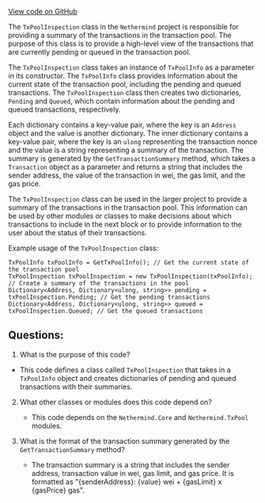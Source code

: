 [View code on GitHub](https://github.com/NethermindEth/nethermind/src/Nethermind/Nethermind.JsonRpc/Modules/TxPool/TransactionPoolInspection.cs)

The `TxPoolInspection` class in the `Nethermind` project is responsible for providing a summary of the transactions in the transaction pool. The purpose of this class is to provide a high-level view of the transactions that are currently pending or queued in the transaction pool. 

The `TxPoolInspection` class takes an instance of `TxPoolInfo` as a parameter in its constructor. The `TxPoolInfo` class provides information about the current state of the transaction pool, including the pending and queued transactions. The `TxPoolInspection` class then creates two dictionaries, `Pending` and `Queued`, which contain information about the pending and queued transactions, respectively. 

Each dictionary contains a key-value pair, where the key is an `Address` object and the value is another dictionary. The inner dictionary contains a key-value pair, where the key is an `ulong` representing the transaction nonce and the value is a string representing a summary of the transaction. The summary is generated by the `GetTransactionSummary` method, which takes a `Transaction` object as a parameter and returns a string that includes the sender address, the value of the transaction in wei, the gas limit, and the gas price. 

The `TxPoolInspection` class can be used in the larger project to provide a summary of the transactions in the transaction pool. This information can be used by other modules or classes to make decisions about which transactions to include in the next block or to provide information to the user about the status of their transactions. 

Example usage of the `TxPoolInspection` class:

```
TxPoolInfo txPoolInfo = GetTxPoolInfo(); // Get the current state of the transaction pool
TxPoolInspection txPoolInspection = new TxPoolInspection(txPoolInfo); // Create a summary of the transactions in the pool
Dictionary<Address, Dictionary<ulong, string>> pending = txPoolInspection.Pending; // Get the pending transactions
Dictionary<Address, Dictionary<ulong, string>> queued = txPoolInspection.Queued; // Get the queued transactions
```
## Questions: 
 1. What is the purpose of this code?
   - This code defines a class called `TxPoolInspection` that takes in a `TxPoolInfo` object and creates dictionaries of pending and queued transactions with their summaries.

2. What other classes or modules does this code depend on?
   - This code depends on the `Nethermind.Core` and `Nethermind.TxPool` modules.

3. What is the format of the transaction summary generated by the `GetTransactionSummary` method?
   - The transaction summary is a string that includes the sender address, transaction value in wei, gas limit, and gas price. It is formatted as "{senderAddress}: {value} wei + {gasLimit} x {gasPrice} gas".